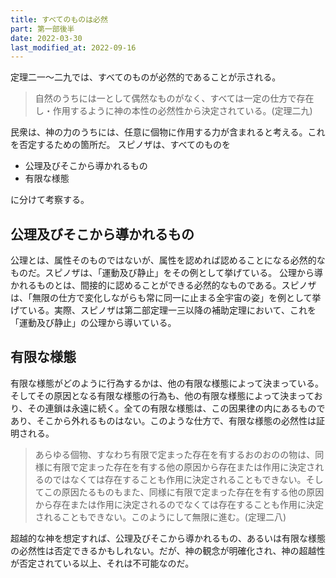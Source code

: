 ```yaml
---
title: すべてのものは必然
part: 第一部後半
date: 2022-03-30
last_modified_at: 2022-09-16
---
```


定理二一～二九では、すべてのものが必然的であることが示される。

>自然のうちには一として偶然なものがなく、すべては一定の仕方で存在し・作用するように神の本性の必然性から決定されている。(定理二九)

民衆は、神の力のうちには、任意に個物に作用する力が含まれると考える。これを否定するための箇所だ。
スピノザは、すべてのものを

- 公理及びそこから導かれるもの
- 有限な様態

に分けて考察する。

## 公理及びそこから導かれるもの

公理とは、属性そのものではないが、属性を認めれば認めることになる必然的なものだ。スピノザは、「運動及び静止」をその例として挙げている。
公理から導かれるものとは、間接的に認めることができる必然的なものである。スピノザは、「無限の仕方で変化しながらも常に同一に止まる全宇宙の姿」を例として挙げている。実際、スピノザは第二部定理一三以降の補助定理において、これを「運動及び静止」の公理から導いている。

## 有限な様態

有限な様態がどのように行為するかは、他の有限な様態によって決まっている。そしてその原因となる有限な様態の行為も、他の有限な様態によって決まっており、その連鎖は永遠に続く。全ての有限な様態は、この因果律の内にあるものであり、そこから外れるものはない。このような仕方で、有限な様態の必然性は証明される。

>あらゆる個物、すなわち有限で定まった存在を有するおのおのの物は、同様に有限で定まった存在を有する他の原因から存在または作用に決定されるのではなくては存在することも作用に決定されることもできない。そしてこの原因たるものもまた、同様に有限で定まった存在を有する他の原因から存在または作用に決定されるのでなくては存在することも作用に決定されることもできない。このようにして無限に進む。(定理二八)

超越的な神を想定すれば、公理及びそこから導かれるもの、あるいは有限な様態の必然性は否定できるかもしれない。だが、神の観念が明確化され、神の超越性が否定されている以上、それは不可能なのだ。
